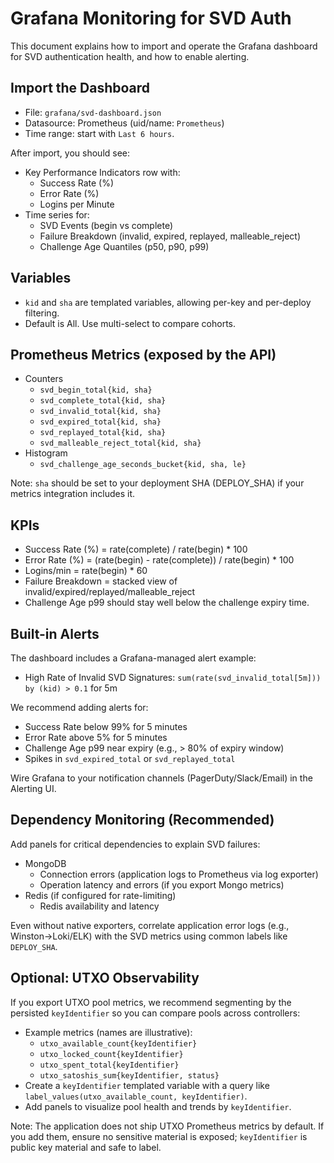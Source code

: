 # Grafana Monitoring for SVD Auth

This document explains how to import and operate the Grafana dashboard for SVD authentication health, and how to enable alerting.

## Import the Dashboard

- File: `grafana/svd-dashboard.json`
- Datasource: Prometheus (uid/name: `Prometheus`)
- Time range: start with `Last 6 hours`.

After import, you should see:
- Key Performance Indicators row with:
  - Success Rate (%)
  - Error Rate (%)
  - Logins per Minute
- Time series for:
  - SVD Events (begin vs complete)
  - Failure Breakdown (invalid, expired, replayed, malleable_reject)
  - Challenge Age Quantiles (p50, p90, p99)

## Variables

- `kid` and `sha` are templated variables, allowing per-key and per-deploy filtering.
- Default is All. Use multi-select to compare cohorts.

## Prometheus Metrics (exposed by the API)

- Counters
  - `svd_begin_total{kid, sha}`
  - `svd_complete_total{kid, sha}`
  - `svd_invalid_total{kid, sha}`
  - `svd_expired_total{kid, sha}`
  - `svd_replayed_total{kid, sha}`
  - `svd_malleable_reject_total{kid, sha}`
- Histogram
  - `svd_challenge_age_seconds_bucket{kid, sha, le}`

Note: `sha` should be set to your deployment SHA (DEPLOY_SHA) if your metrics integration includes it.

## KPIs

- Success Rate (%) = rate(complete) / rate(begin) * 100
- Error Rate (%) = (rate(begin) - rate(complete)) / rate(begin) * 100
- Logins/min = rate(begin) * 60
- Failure Breakdown = stacked view of invalid/expired/replayed/malleable_reject
- Challenge Age p99 should stay well below the challenge expiry time.

## Built-in Alerts

The dashboard includes a Grafana-managed alert example:
- High Rate of Invalid SVD Signatures: `sum(rate(svd_invalid_total[5m])) by (kid) > 0.1` for 5m

We recommend adding alerts for:
- Success Rate below 99% for 5 minutes
- Error Rate above 5% for 5 minutes
- Challenge Age p99 near expiry (e.g., > 80% of expiry window)
- Spikes in `svd_expired_total` or `svd_replayed_total`

Wire Grafana to your notification channels (PagerDuty/Slack/Email) in the Alerting UI.

## Dependency Monitoring (Recommended)

Add panels for critical dependencies to explain SVD failures:
- MongoDB
  - Connection errors (application logs to Prometheus via log exporter)
  - Operation latency and errors (if you export Mongo metrics)
- Redis (if configured for rate-limiting)
  - Redis availability and latency

Even without native exporters, correlate application error logs (e.g., Winston->Loki/ELK) with the SVD metrics using common labels like `DEPLOY_SHA`.

## Optional: UTXO Observability
  
If you export UTXO pool metrics, we recommend segmenting by the persisted `keyIdentifier` so you can compare pools across controllers:
  
- Example metrics (names are illustrative):
  - `utxo_available_count{keyIdentifier}`
  - `utxo_locked_count{keyIdentifier}`
  - `utxo_spent_total{keyIdentifier}`
  - `utxo_satoshis_sum{keyIdentifier, status}`
- Create a `keyIdentifier` templated variable with a query like `label_values(utxo_available_count, keyIdentifier)`.
- Add panels to visualize pool health and trends by `keyIdentifier`.
  
Note: The application does not ship UTXO Prometheus metrics by default. If you add them, ensure no sensitive material is exposed; `keyIdentifier` is public key material and safe to label.
